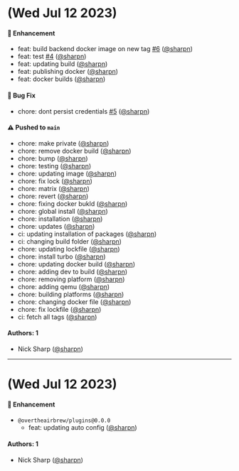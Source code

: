 # (Wed Jul 12 2023)

#### 🚀 Enhancement

- feat: build backend docker image on new tag [#6](https://github.com/OverTheAirBrew/brewery-management-platform/pull/6) ([@sharpn](https://github.com/sharpn))
- feat: test [#4](https://github.com/OverTheAirBrew/brewery-management-platform/pull/4) ([@sharpn](https://github.com/sharpn))
- feat: updating build ([@sharpn](https://github.com/sharpn))
- feat: publishing docker ([@sharpn](https://github.com/sharpn))
- feat: docker builds ([@sharpn](https://github.com/sharpn))

#### 🐛 Bug Fix

- chore: dont persist credentials [#5](https://github.com/OverTheAirBrew/brewery-management-platform/pull/5) ([@sharpn](https://github.com/sharpn))

#### ⚠️ Pushed to `main`

- chore: make private ([@sharpn](https://github.com/sharpn))
- chore: remove docker build ([@sharpn](https://github.com/sharpn))
- chore: bump ([@sharpn](https://github.com/sharpn))
- chore: testing ([@sharpn](https://github.com/sharpn))
- chore: updating image ([@sharpn](https://github.com/sharpn))
- chore: fix lock ([@sharpn](https://github.com/sharpn))
- chore: matrix ([@sharpn](https://github.com/sharpn))
- chore: revert ([@sharpn](https://github.com/sharpn))
- chore: fixing docker bukld ([@sharpn](https://github.com/sharpn))
- chore: global install ([@sharpn](https://github.com/sharpn))
- chore: installation ([@sharpn](https://github.com/sharpn))
- chore: updates ([@sharpn](https://github.com/sharpn))
- ci: updating installation of packages ([@sharpn](https://github.com/sharpn))
- ci: changing build folder ([@sharpn](https://github.com/sharpn))
- chore: updating lockfile ([@sharpn](https://github.com/sharpn))
- chore: install turbo ([@sharpn](https://github.com/sharpn))
- chore: updating docker build ([@sharpn](https://github.com/sharpn))
- chore: adding dev to build ([@sharpn](https://github.com/sharpn))
- chore: removing platform ([@sharpn](https://github.com/sharpn))
- chore: adding qemu ([@sharpn](https://github.com/sharpn))
- chore: building platforms ([@sharpn](https://github.com/sharpn))
- chore: changing docker file ([@sharpn](https://github.com/sharpn))
- chore: fix lockfile ([@sharpn](https://github.com/sharpn))
- ci: fetch all tags ([@sharpn](https://github.com/sharpn))

#### Authors: 1

- Nick Sharp ([@sharpn](https://github.com/sharpn))

---

# (Wed Jul 12 2023)

#### 🚀 Enhancement

- `@overtheairbrew/plugins@0.0.0`
  - feat: updating auto config ([@sharpn](https://github.com/sharpn))

#### Authors: 1

- Nick Sharp ([@sharpn](https://github.com/sharpn))
